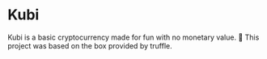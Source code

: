 # Kubi
Kubi is a basic cryptocurrency made for fun with no monetary value. 🙂
This project was based on the box provided by truffle.
